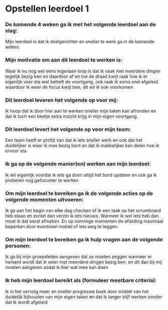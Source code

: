 # Opstellen leerdoel 1

### De komende 4 weken ga ik met het volgende leerdoel aan de slag: 
Mijn leerdoel is dat ik doelgerichter en sneller te werk ga in de komende weken.

### Mijn motivatie om aan dit leerdoel te werken is:
Waar ik nu nog wel eens tegenaan loop is dat ik vaak met meerdere dingen tegelijk bezig ben en daardoor af en toe de draad kwijt raak hoe ik er eigenlijk voor sta wat betreft de voortgang, ook raak ik soms snel afgeleid waardoor ik weer de focus kwijt ben, dit wil ik ook voorkomen

### Dit leerdoel leveren het volgende op voor mij:
Ik hoop dat ik door hier aan te werken sneller mijn taken kan afronden en dat ik toch een beetje extra inzicht krijg in mijn eigen voortgang.

### Dit leerdoel levert het volgende op voor mijn team:
Een team heeft er profijt van dat ik iets sneller werk en ook dat het duidelijker is waar ik mee bezig bent en dat ik makkelijker kan delen hoe ik ervoor sta

### Ik ga op de volgende manier(en) werken aan mijn leerdoel:
Ik wil eigenlijk voordat ik iets ga doen altijd het bord updaten en ook ga ik proberen nog gefocuster te werken

### Om mijn leerdoel te bereiken ga ik de volgende acties op de volgende momenten uitvoeren:
Ik ga aan het begin van elke dag checken of ik een taak op het scrumboard heb staan en zoniet dan verzin ik iets nieuws. Wanneer ik wel iets heb dan moet ik dat eerst afmaken. En op sommige momenten de afleiding maximaal beperken door eventueel mobiel of iets weg te leggen. 

### Om mijn leerdoel te bereiken ga ik hulp vragen aan de volgende personen:
Ik ga bij mijn groepsleden aangeven dat ze moeten zeggen wanneer er herkent wordt dat ik weer met meerdere dingen bezig ben, en dit dan bij mij moeten aangeven zodat ik hier wat mee kan doen

### Ik heb mijn leerdoel bereikt als (formuleer meetbare criteria):
Ik in het vervolg meer en sneller progressie boek door middel van het duidelijk bijhouden van mijn eigen taken en dat ik langer blijf werken zonder dat ik wordt afgeleid


